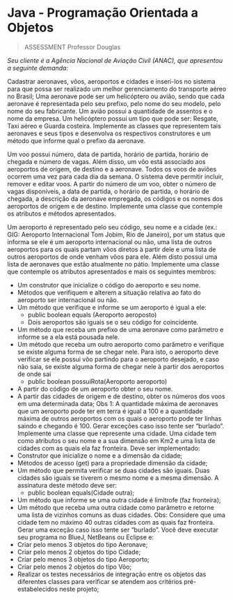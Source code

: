 # Java - Programação Orientada a Objetos

> ASSESSMENT
> Professor Douglas

_Seu cliente é a Agência Nacional de Aviação Civil (ANAC), que apresentou a seguinte
demanda:_

Cadastrar aeronaves, vôos, aeroportos e cidades e inseri-los no sistema para que
possa ser realizado um melhor gerenciamento do transporte aéreo no Brasil;
Uma aeronave pode ser um helicóptero ou avião, sendo que cada aeronave é
representada pelo seu prefixo, pelo nome do seu modelo, pelo nome do seu fabricante.
Um avião possui a quantidade de assentos e o nome da empresa. Um helicóptero possui
um tipo que pode ser: Resgate, Taxi aéreo e Guarda costeira. Implemente as classes que
representem tais aeronaves e seus tipos e desenvolva os respectivos construtores e um
método que informe qual o prefixo da aeronave.

Um voo possui número, data de partida, horário de partida, horário de chegada e número
de vagas. Além disso, um vôo está associado aos aeroportos de origem, de destino e a
aeronave. Todos os voos de aviões ocorrem uma vez para cada dia da semana. O
sistema deve permitir incluir, remover e editar voos. A partir do número de um voo, obter o
número de vagas disponíveis, a data de partida, o horário de partida, o horário de
chegada, a descrição da aeronave empregada, os códigos e os nomes dos aeroportos de
origem e de destino. Implemente uma classe que contemple os atributos e métodos
apresentados.

Um aeroporto é representado pelo seu código, seu nome e a cidade (ex.: GIG: Aeroporto
Internacional Tom Jobim, Rio de Janeiro), por um status que informa se ele é um
aeroporto internacional ou não, uma lista de outros aeroportos para os quais partam vôos
diretos à partir dele e uma lista de outros aeroportos de onde venham vôos para ele. Além
disto possui uma lista de aeronaves que estão atualmente no pátio. Implemente uma
classe que contemple os atributos apresentados e mais os seguintes membros:

- Um construtor que inicialize o código do aeroporto e seu nome.
- Métodos que verifiquem e alterem a situação relativa ao fato do aeroporto ser
internacional ou não.
- Um método que verifique e informe se um aeroporto é igual a ele:
    - public boolean equals (Aeroporto aeroposto)
    - Dois aeroportos são iguais se o seu código for coincidente.
- Um método que receba um prefixo de uma aeronave como parâmetro e informe se a
ela está pousada nele.
- Um método que receba um outro aeroporto como parâmetro e verifique se existe
alguma forma de se chegar nele. Para isto, o aeroporto deve verificar se ele possui vôo
partindo para o aeroporto desejado, e caso não saia, se existe alguma forma de chegar
nele à partir dos aeroportos de onde sai
    - public boolean possuiRota(Aeroporto aeroporto)
- A partir do código de um aeroporto obter o seu nome.
- A partir das cidades de origem e de destino, obter os números dos voos em uma
determinada data;
Obs 1: A quantidade máxima de aeronaves que um aeroporto pode ter em terra é igual a
100 e a quantidade máxima de outros aeroportos com os quais o aeroporto pode ter
linhas saindo e chegando é 100. Gerar exceções caso isso tente ser “burlado”.
Implemente uma classe que represente uma cidade. Uma cidade tem como atributos o
seu nome e a sua dimensão em Km2
 e uma lista de cidades com as quais ela faz
fronteira. Deve ser implementado:
- Construtor que inicialize o nome e a dimensão da cidade;
- Métodos de acesso (get) para a propriedade dimensão da cidade;
- Um método que permita verificar se duas cidades são iguais. Duas cidades são iguais
se tiverem o mesmo nome e a mesma dimensão. A assinatura deste método deve ser:
    - public boolean equals(Cidade outra);
- Um método que informe se uma outra cidade é limítrofe (faz fronteira);
- Um método que receba uma outra cidade como parâmetro e retorne uma lista de
vizinhos comuns as duas cidades.
Obs: Considere que uma cidade tem no máximo 40 outras cidades com as quais faz
fronteira. Gerar uma exceção caso isso tente ser “burlado”.
Você deve executar seu programa no BlueJ, NetBeans ou Eclipse e:
- Criar pelo menos 3 objetos do tipo Aeronave;
- Criar pelo menos 2 objetos do tipo Cidade;
- Criar pelo menos 3 objetos do tipo Aeroporto;
- Criar pelo menos 2 objetos do tipo Vôo;
- Realizar os testes necessários de integração entre os objetos das diferentes classes
para verificar se atendem aos critérios pré-estabelecidos neste projeto;